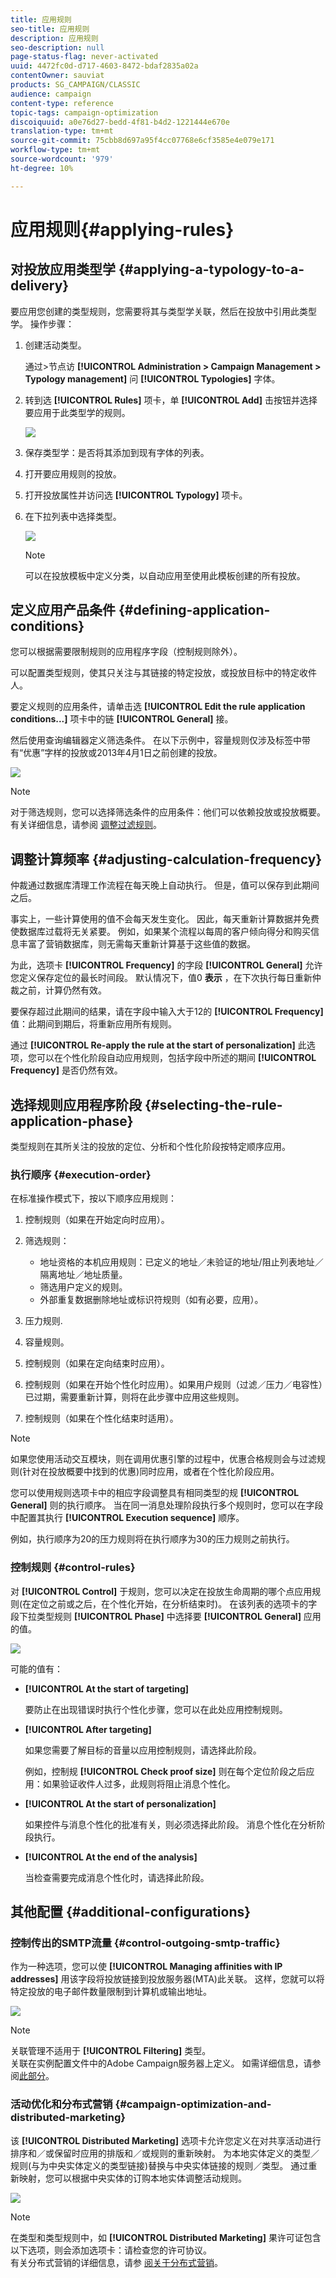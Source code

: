 ```yaml
---
title: 应用规则
seo-title: 应用规则
description: 应用规则
seo-description: null
page-status-flag: never-activated
uuid: 4472fc0d-d717-4603-8472-bdaf2835a02a
contentOwner: sauviat
products: SG_CAMPAIGN/CLASSIC
audience: campaign
content-type: reference
topic-tags: campaign-optimization
discoiquuid: a0e76d27-bedd-4f81-b4d2-1221444e670e
translation-type: tm+mt
source-git-commit: 75cbb8d697a95f4cc07768e6cf3585e4e079e171
workflow-type: tm+mt
source-wordcount: '979'
ht-degree: 10%

---
```



# 应用规则{#applying-rules}

## 对投放应用类型学 {#applying-a-typology-to-a-delivery}

要应用您创建的类型规则，您需要将其与类型学关联，然后在投放中引用此类型学。 操作步骤：

1. 创建活动类型。

   通过>节点访 **[!UICONTROL Administration > Campaign Management > Typology management]** 问 **[!UICONTROL Typologies]** 字体。

1. 转到选 **[!UICONTROL Rules]** 项卡，单 **[!UICONTROL Add]** 击按钮并选择要应用于此类型学的规则。

   ![](assets/campaign_opt_pressure_sample_1_6.png)

1. 保存类型学：是否将其添加到现有字体的列表。
1. 打开要应用规则的投放。
1. 打开投放属性并访问选 **[!UICONTROL Typology]** 项卡。
1. 在下拉列表中选择类型。

   ![](assets/campaign_opt_pressure_sample_1_7.png)

   >[!NOTE]
   >
   >可以在投放模板中定义分类，以自动应用至使用此模板创建的所有投放。

## 定义应用产品条件 {#defining-application-conditions}

您可以根据需要限制规则的应用程序字段（控制规则除外）。

可以配置类型规则，使其只关注与其链接的特定投放，或投放目标中的特定收件人。

要定义规则的应用条件，请单击选 **[!UICONTROL Edit the rule application conditions...]** 项卡中的链 **[!UICONTROL General]** 接。

然后使用查询编辑器定义筛选条件。 在以下示例中，容量规则仅涉及标签中带有“优惠”字样的投放或2013年4月1日之前创建的投放。

![](assets/campaign_opt_create_capacity_criterion.png)

>[!NOTE]
>
>对于筛选规则，您可以选择筛选条件的应用条件：他们可以依赖投放或投放概要。 有关详细信息，请参阅 [调整过滤规则](../../campaign/using/filtering-rules.md#conditioning-a-filtering-rule)。

## 调整计算频率 {#adjusting-calculation-frequency}

仲裁通过数据库清理工作流程在每天晚上自动执行。 但是，值可以保存到此期间之后。

事实上，一些计算使用的值不会每天发生变化。 因此，每天重新计算数据并免费使数据库过载将无关紧要。 例如，如果某个流程以每周的客户倾向得分和购买信息丰富了营销数据库，则无需每天重新计算基于这些值的数据。

为此，选项卡 **[!UICONTROL Frequency]** 的字段 **[!UICONTROL General]** 允许您定义保存定位的最长时间段。 默认情况下，值0 **表示** ，在下次执行每日重新仲裁之前，计算仍然有效。

要保存超过此期间的结果，请在字段中输入大于12的 **[!UICONTROL Frequency]** 值：此期间到期后，将重新应用所有规则。

通过 **[!UICONTROL Re-apply the rule at the start of personalization]** 此选项，您可以在个性化阶段自动应用规则，包括字段中所述的期间 **[!UICONTROL Frequency]** 是否仍然有效。

## 选择规则应用程序阶段 {#selecting-the-rule-application-phase}

类型规则在其所关注的投放的定位、分析和个性化阶段按特定顺序应用。

### 执行顺序 {#execution-order}

在标准操作模式下，按以下顺序应用规则：

1. 控制规则（如果在开始定向时应用）。
1. 筛选规则：

   * 地址资格的本机应用规则：已定义的地址／未验证的地址/阻止列表地址／隔离地址／地址质量。
   * 筛选用户定义的规则。
   * 外部重复数据删除地址或标识符规则（如有必要，应用）。

1. 压力规则.
1. 容量规则。
1. 控制规则（如果在定向结束时应用）。
1. 控制规则（如果在开始个性化时应用）。如果用户规则（过滤／压力／电容性）已过期，需要重新计算，则将在此步骤中应用这些规则。
1. 控制规则（如果在个性化结束时适用）。

>[!NOTE]
>
>如果您使用活动交互模块，则在调用优惠引擎的过程中，优惠合格规则会与过滤规则(针对在投放概要中找到的优惠)同时应用，或者在个性化阶段应用。

您可以使用规则选项卡中的相应字段调整具有相同类型的规 **[!UICONTROL General]** 则的执行顺序。 当在同一消息处理阶段执行多个规则时，您可以在字段中配置其执行 **[!UICONTROL Execution sequence]** 顺序。

例如，执行顺序为20的压力规则将在执行顺序为30的压力规则之前执行。

### 控制规则 {#control-rules}

对 **[!UICONTROL Control]** 于规则，您可以决定在投放生命周期的哪个点应用规则(在定位之前或之后，在个性化开始，在分析结束时)。 在该列表的选项卡的字段下拉类型规则 **[!UICONTROL Phase]** 中选择要 **[!UICONTROL General]** 应用的值。

![](assets/campaign_opt_define_control_phase.png)

可能的值有：

* **[!UICONTROL At the start of targeting]**

   要防止在出现错误时执行个性化步骤，您可以在此处应用控制规则。

* **[!UICONTROL After targeting]**

   如果您需要了解目标的音量以应用控制规则，请选择此阶段。

   例如，控制规 **[!UICONTROL Check proof size]** 则在每个定位阶段之后应用：如果验证收件人过多，此规则将阻止消息个性化。

* **[!UICONTROL At the start of personalization]**

   如果控件与消息个性化的批准有关，则必须选择此阶段。 消息个性化在分析阶段执行。

* **[!UICONTROL At the end of the analysis]**

   当检查需要完成消息个性化时，请选择此阶段。

## 其他配置 {#additional-configurations}

### 控制传出的SMTP流量 {#control-outgoing-smtp-traffic}

作为一种选项，您可以使 **[!UICONTROL Managing affinities with IP addresses]** 用该字段将投放链接到投放服务器(MTA)此关联。 这样，您就可以将特定投放的电子邮件数量限制到计算机或输出地址。

![](assets/campaign_opt_select_ip_affinity.png)

>[!NOTE]
>
>关联管理不适用于 **[!UICONTROL Filtering]** 类型。\
>关联在实例配置文件中的Adobe Campaign服务器上定义。 如需详细信息，请参阅[此部分](../../installation/using/about-initial-configuration.md)。

### 活动优化和分布式营销 {#campaign-optimization-and-distributed-marketing}

该 **[!UICONTROL Distributed Marketing]** 选项卡允许您定义在对共享活动进行排序和／或保留时应用的排版和／或规则的重新映射。 为本地实体定义的类型／规则(与为中央实体定义的类型链接)替换与中央实体链接的规则／类型。 通过重新映射，您可以根据中央实体的订购本地实体调整活动规则。

![](assets/simu_campaign_opti_distrib_mkg.png)

>[!NOTE]
>
>在类型和类型规则中，如 **[!UICONTROL Distributed Marketing]** 果许可证包含以下选项，则会添加选项卡：请检查您的许可协议。\
>有关分布式营销的详细信息，请参 [阅关于分布式营销](../../campaign/using/about-distributed-marketing.md)。

